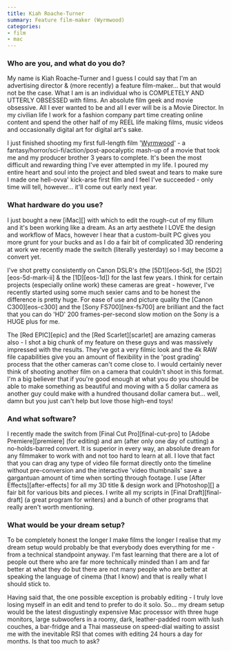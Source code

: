 ```yaml
---
title: Kiah Roache-Turner
summary: Feature film-maker (Wyrmwood)
categories:
- film
- mac
---
```


### Who are you, and what do you do?

My name is Kiah Roache-Turner and I guess I could say that I'm an advertising director & (more recently) a feature film-maker... but that would not be the case. What I am is an individual who is COMPLETELY AND UTTERLY OBSESSED with films. An absolute film geek and movie obsessive. All I ever wanted to be and all I ever will be is a Movie Director. In my civilian life I work for a fashion company part time creating online content and spend the other half of my REEL life making films, music videos and occasionally digital art for digital art's sake.

I just finished shooting my first full-length film '[Wyrmwood]( https://www.facebook.com/wyrmwoodmovie "Wyrmwood's Facebook page.")' - a fantasy/horror/sci-fi/action/post-apocalyptic mash-up of a movie that took me and my producer brother 3 years to complete. It's been the most difficult and rewarding thing I've ever attempted in my life. I poured my entire heart and soul into the project and bled sweat and tears to make sure I made one hell-ovva' kick-arse first film and I feel I've succeeded - only time will tell, however... it'll come out early next year.  

### What hardware do you use?

I just bought a new [iMac][] with which to edit the rough-cut of my fillum and it's been working like a dream. As an arty aesthete I LOVE the design and workflow of Macs, however I hear that a custom-built PC gives you more grunt for your bucks and as I do a fair bit of complicated 3D rendering at work we recently made the switch (literally yesterday) so I may become a convert yet.

I've shot pretty consistently on Canon DSLR's (the [5D1][eos-5d], the [5D2][eos-5d-mark-ii] & the [1D][eos-1d]) for the last few years. I think for certain projects (especially online work) these cameras are great - however, I've recently started using some much sexier cams and to be honest the difference is pretty huge. For ease of use and picture quality the [Canon C300][eos-c300] and the [Sony FS700][nex-fs700] are brilliant and the fact that you can do 'HD' 200 frames-per-second slow motion on the Sony is a HUGE plus for me.

The [Red EPIC][epic] and the [Red Scarlet][scarlet] are amazing cameras also - I shot a big chunk of my feature on these guys and was massively impressed with the results. They've got a very filmic look and the 4k RAW file capabilities give you an amount of flexibility in the 'post grading' process that the other cameras can't come close to. I would certainly never think of shooting another film on a camera that couldn't shoot in this format. I'm a big believer that if you're good enough at what you do you should be able to make something as beautiful and moving with a 5 dollar camera as another guy could make with a hundred thousand dollar camera but... well, damn but you just can't help but love those high-end toys!

### And what software?

I recently made the switch from [Final Cut Pro][final-cut-pro] to [Adobe Premiere][premiere] (for editing) and am (after only one day of cutting) a no-holds-barred convert. It is superior in every way, an absolute dream for any filmmaker to work with and not too hard to learn at all. I love that fact that you can drag any type of video file format directly onto the timeline without pre-conversion and the interactive 'video thumbnails' save a gargantuan amount of time when sorting through footage. I use [After Effects][after-effects] for all my 3D title & design work and [Photoshop][] a fair bit for various bits and pieces. I write all my scripts in [Final Draft][final-draft] (a great program for writers) and a bunch of other programs that really aren't worth mentioning.

### What would be your dream setup?

To be completely honest the longer I make films the longer I realise that my dream setup would probably be that everybody does everything for me - from a technical standpoint anyway. I'm fast learning that there are a lot of people out there who are far more technically minded than I am and far better at what they do but there are not many people who are better at speaking the language of cinema (that I know) and that is really what I should stick to.

Having said that, the one possible exception is probably editing - I truly love losing myself in an edit and tend to prefer to do it solo. So...  my dream setup would be the latest disgustingly expensive Mac processor with three huge monitors, large subwoofers in a roomy, dark, leather-padded room with lush couches, a bar-fridge and a Thai masseuse on speed-dial waiting to assist me with the inevitable RSI that comes with editing 24 hours a day for months. Is that too much to ask?